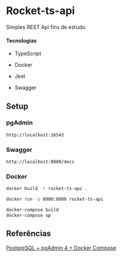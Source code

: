 # Rocket-ts-api

Simples REST Api fins de estudo.

#### Tecnologias

* TypeScript

* Docker

* Jest

* Swagger

## Setup

### pgAdmin

`http://localhost:16543`

### Swagger

`http://localhost:8000/docs`

### Docker

```bash
docker build -t rocket-ts-api .
```

```bash
docker run -p 8000:8000 rocket-ts-api 
```
```bash
docker-compose build
docker-compose up
```

## Referências 

[PostgreSQL + pgAdmin 4 + Docker Compose](https://renatogroffe.medium.com/postgresql-pgadmin-4-docker-compose-montando-rapidamente-um-ambiente-para-uso-55a2ab230b89)
